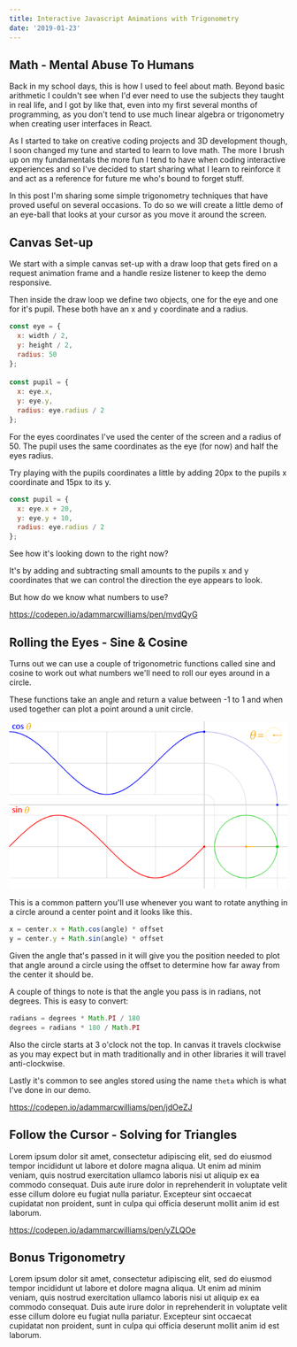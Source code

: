 ```yaml
---
title: Interactive Javascript Animations with Trigonometry
date: '2019-01-23'
---
```


## Math - Mental Abuse To Humans

Back in my school days, this is how I used to feel about math. Beyond basic arithmetic I couldn't see when I'd ever need to use the subjects they taught in real life, and I got by like that, even into my first several months of programming, as you don't tend to use much linear algebra or trigonometry when creating user interfaces in React.

As I started to take on creative coding projects and 3D development though, I soon changed my tune and started to learn to love math. The more I brush up on my fundamentals the more fun I tend to have when coding interactive experiences and so I've decided to start sharing what I learn to reinforce it and act as a reference for future me who's bound to forget stuff.

In this post I'm sharing some simple trigonometry techniques that have proved useful on several occasions. To do so we will create a little demo of an eye-ball that looks at your cursor as you move it around the screen.


## Canvas Set-up

We start with a simple canvas set-up with a draw loop that gets fired on a request animation frame and a handle resize listener to keep the demo responsive.

Then inside the draw loop we define two objects, one for the eye and one for it's pupil. These both have an x and y coordinate and a radius.

``` javascript
const eye = {
  x: width / 2,
  y: height / 2,
  radius: 50
};

const pupil = {
  x: eye.x,
  y: eye.y,
  radius: eye.radius / 2
};
```

For the eyes coordinates I've used the center of the screen and a radius of 50. The pupil uses the same coordinates as the eye (for now) and half the eyes radius.

Try playing with the pupils coordinates a little by adding 20px to the pupils x coordinate and 15px to its y.

``` javascript
const pupil = {
  x: eye.x + 20,
  y: eye.y + 10,
  radius: eye.radius / 2
};
```

See how it's looking down to the right now? 

It's by adding and subtracting small amounts to the pupils x and y coordinates that we can control the direction the eye appears to look.

But how do we know what numbers to use?

https://codepen.io/adammarcwilliams/pen/mvdQyG


## Rolling the Eyes - Sine & Cosine

Turns out we can use a couple of trigonometric functions called sine and cosine to work out what numbers we'll need to roll our eyes around in a circle.

These functions take an angle and return a value between -1 to 1 and when used together can plot a point around a unit circle.

[![Sine Cosine Relationship](./Circle_cos_sin.gif)](https://commons.wikimedia.org/wiki/File:Circle_cos_sin.gif)

This is a common pattern you'll use whenever you want to rotate anything in a circle around a center point and it looks like this.

``` javascript
x = center.x + Math.cos(angle) * offset
y = center.y + Math.sin(angle) * offset
```

Given the angle that's passed in it will give you the position needed to plot that angle around a circle using the offset to determine how far away from the center it should be.



A couple of things to note is that the angle you pass is in radians, not degrees. This is easy to convert:

```javascript
radians = degrees * Math.PI / 180
degrees = radians * 180 / Math.PI
```

Also the circle starts at 3 o'clock not the top. In canvas it travels clockwise as you may expect but in math traditionally and in other libraries it will travel anti-clockwise.

Lastly it's common to see angles stored using the name `theta` which is what I've done in our demo.

https://codepen.io/adammarcwilliams/pen/jdOeZJ

## Follow the Cursor - Solving for Triangles

Lorem ipsum dolor sit amet, consectetur adipiscing elit, sed do eiusmod tempor incididunt ut labore et dolore magna aliqua. Ut enim ad minim veniam, quis nostrud exercitation ullamco laboris nisi ut aliquip ex ea commodo consequat. Duis aute irure dolor in reprehenderit in voluptate velit esse cillum dolore eu fugiat nulla pariatur. Excepteur sint occaecat cupidatat non proident, sunt in culpa qui officia deserunt mollit anim id est laborum.

https://codepen.io/adammarcwilliams/pen/yZLQOe

## Bonus Trigonometry

Lorem ipsum dolor sit amet, consectetur adipiscing elit, sed do eiusmod tempor incididunt ut labore et dolore magna aliqua. Ut enim ad minim veniam, quis nostrud exercitation ullamco laboris nisi ut aliquip ex ea commodo consequat. Duis aute irure dolor in reprehenderit in voluptate velit esse cillum dolore eu fugiat nulla pariatur. Excepteur sint occaecat cupidatat non proident, sunt in culpa qui officia deserunt mollit anim id est laborum.

